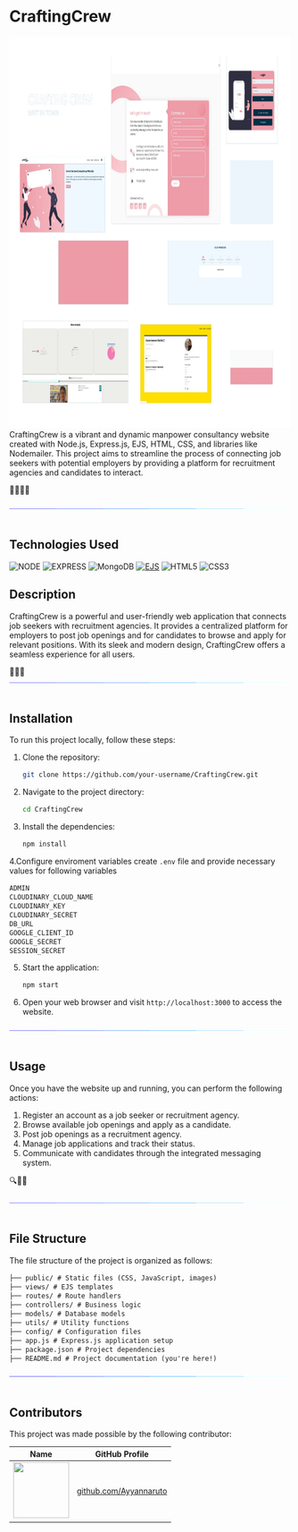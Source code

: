 # CraftingCrew

 <img src="https://github.com/Ayyanaruto/CraftingCrew/blob/main/images/CRAFTING_CREW_1_-removebg.png" width="1000" height="700">
CraftingCrew is a vibrant and dynamic manpower consultancy website created with Node.js, Express.js, EJS, HTML, CSS, and libraries like Nodemailer. This project aims to streamline the process of connecting job seekers with potential employers by providing a platform for recruitment agencies and candidates to interact.

🔧👨‍💻🚀

<img src="https://github.com/Ayyanaruto/Ayyanaruto/blob/a8ab3ec2f7b0db200c750cd1f22c303d6a1c2a08/LINE.gif"><br><br>
## Technologies Used



![NODE](https://img.shields.io/badge/Node.js-339933?style=for-the-badge&logo=nodedotjs&logoColor=white)
![EXPRESS](https://img.shields.io/badge/Express.js-000000?style=for-the-badge&logo=express&logoColor=white)
![MongoDB](https://img.shields.io/badge/MongoDB-%234ea94b.svg?style=for-the-badge&logo=mongodb&logoColor=white)
[![EJS](https://img.shields.io/badge/EJS-3.x.x-333333?style=for-the-badge&logo=ejs&logoColor=white)](https://ejs.co/)
 ![HTML5](https://img.shields.io/badge/HTML5%20-%23E34F26.svg?style=for-the-badge&logo=html5&logoColor=white)
   ![CSS3](https://img.shields.io/badge/CSS%20-%231572B6.svg?style=for-the-badge&logo=css3&logoColor=white)
## Description

CraftingCrew is a powerful and user-friendly web application that connects job seekers with recruitment agencies. It provides a centralized platform for employers to post job openings and for candidates to browse and apply for relevant positions. With its sleek and modern design, CraftingCrew offers a seamless experience for all users.

🌟💼✨
<img src="https://github.com/Ayyanaruto/Ayyanaruto/blob/a8ab3ec2f7b0db200c750cd1f22c303d6a1c2a08/LINE.gif"><br><br>
## Installation

To run this project locally, follow these steps:

1. Clone the repository:

   ```bash
   git clone https://github.com/your-username/CraftingCrew.git
   ```

2. Navigate to the project directory:

   ```bash
   cd CraftingCrew
   ```

3. Install the dependencies:

   ```bash
   npm install
   ```
4.Configure enviroment variables create `.env` file and provide
necessary values for following variables
```dotenv
ADMIN
CLOUDINARY_CLOUD_NAME
CLOUDINARY_KEY
CLOUDINARY_SECRET
DB_URL
GOOGLE_CLIENT_ID
GOOGLE_SECRET
SESSION_SECRET
```
5. Start the application:

   ```bash
   npm start
   ```

6. Open your web browser and visit `http://localhost:3000` to access the website.

<img src="https://github.com/Ayyanaruto/Ayyanaruto/blob/a8ab3ec2f7b0db200c750cd1f22c303d6a1c2a08/LINE.gif"><br><br>
## Usage

Once you have the website up and running, you can perform the following actions:

1. Register an account as a job seeker or recruitment agency.
2. Browse available job openings and apply as a candidate.
3. Post job openings as a recruitment agency.
4. Manage job applications and track their status.
5. Communicate with candidates through the integrated messaging system.

🔍💼💬

<img src="https://github.com/Ayyanaruto/Ayyanaruto/blob/a8ab3ec2f7b0db200c750cd1f22c303d6a1c2a08/LINE.gif"><br><br>
## File Structure

The file structure of the project is organized as follows:

```plaintext
├── public/ # Static files (CSS, JavaScript, images)
├── views/ # EJS templates
├── routes/ # Route handlers
├── controllers/ # Business logic
├── models/ # Database models
├── utils/ # Utility functions
├── config/ # Configuration files
├── app.js # Express.js application setup
├── package.json # Project dependencies
├── README.md # Project documentation (you're here!)
```
<img src="https://github.com/Ayyanaruto/Ayyanaruto/blob/a8ab3ec2f7b0db200c750cd1f22c303d6a1c2a08/LINE.gif"><br><br>
## Contributors

This project was made possible by the following contributor:


| Name             | GitHub Profile                              |
| ---------------- | ------------------------------------------- |
|<img src="https://avatars.githubusercontent.com/u/72731349?v=4" width="100" height="100"> | [github.com/Ayyannaruto](https://github.com/Ayyanaruto) |

